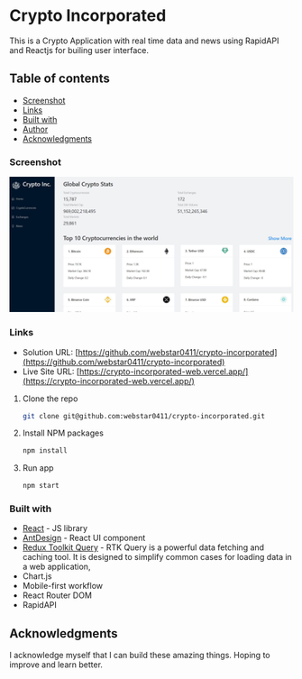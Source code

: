 # Crypto Incorporated

This is a Crypto Application with real time data and news using RapidAPI and Reactjs for builing user interface.

## Table of contents

- [Screenshot](#screenshot)
- [Links](#links)
- [Built with](#built-with)
- [Author](#author)
- [Acknowledgments](#acknowledgments)

### Screenshot

![](./screenshots/crypto.jpg)

### Links

- Solution URL: [https://github.com/webstar0411/crypto-incorporated](https://github.com/webstar0411/crypto-incorporated)
- Live Site URL: [https://crypto-incorporated-web.vercel.app/](https://crypto-incorporated-web.vercel.app/)

1. Clone the repo

   ```sh
   git clone git@github.com:webstar0411/crypto-incorporated.git
   ```

2. Install NPM packages

   ```sh
   npm install
   ```

3. Run app

   ```sh
   npm start
   ```

### Built with

- [React](https://reactjs.org/) - JS library
- [AntDesign](https://ant.design/) - React UI component
- [Redux Toolkit Query](https://redux-toolkit.js.org/rtk-query/overview) - RTK Query is a powerful data fetching and caching tool. It is designed to simplify common cases for loading data in a web application,
- Chart.js
- Mobile-first workflow
- React Router DOM
- RapidAPI

## Acknowledgments

I acknowledge myself that I can build these amazing things. Hoping to improve and learn better.
